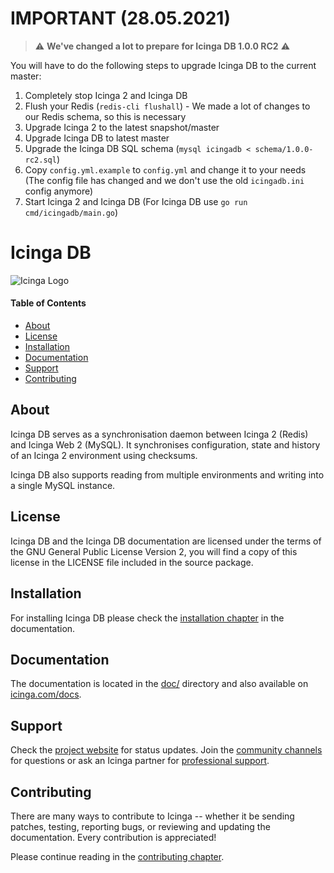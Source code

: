 # IMPORTANT (28.05.2021)

> :warning: **We've changed a lot to prepare for Icinga DB 1.0.0 RC2** :warning:

You will have to do the following steps to upgrade Icinga DB to the current master:
 
1. Completely stop Icinga 2 and Icinga DB
2. Flush your Redis (`redis-cli flushall`) - We made a lot of changes to our Redis schema, so this is necessary
3. Upgrade Icinga 2 to the latest snapshot/master
4. Upgrade Icinga DB to latest master
5. Upgrade the Icinga DB SQL schema (`mysql icingadb < schema/1.0.0-rc2.sql`)
6. Copy `config.yml.example` to `config.yml` and change it to your needs (The config file has changed and we don't use the old `icingadb.ini` config anymore)
7. Start Icinga 2 and Icinga DB (For Icinga DB use `go run cmd/icingadb/main.go`)

# Icinga DB

![Icinga Logo](https://icinga.com/wp-content/uploads/2014/06/icinga_logo.png)

#### Table of Contents

- [About](#about)
- [License](#license)
- [Installation](#installation)
- [Documentation](#documentation)
- [Support](#support)
- [Contributing](#contributing)

## About

Icinga DB serves as a synchronisation daemon between Icinga 2 (Redis) and Icinga Web 2 (MySQL). It synchronises configuration, state and history of an Icinga 2 environment using checksums.

Icinga DB also supports reading from multiple environments and writing into a single MySQL instance.

## License

Icinga DB and the Icinga DB documentation are licensed under the terms of the GNU
General Public License Version 2, you will find a copy of this license in the
LICENSE file included in the source package.

## Installation

For installing Icinga DB please check the [installation chapter](https://icinga.com/docs/icingadb/latest/doc/02-Installation/)
in the documentation.

## Documentation

The documentation is located in the [doc/](doc/) directory and also available
on [icinga.com/docs](https://icinga.com/docs/icingadb/latest/).

## Support

Check the [project website](https://icinga.com) for status updates. Join the
[community channels](https://icinga.com/community/) for questions
or ask an Icinga partner for [professional support](https://icinga.com/support/).

## Contributing

There are many ways to contribute to Icinga -- whether it be sending patches,
testing, reporting bugs, or reviewing and updating the documentation. Every
contribution is appreciated!

Please continue reading in the [contributing chapter](CONTRIBUTING.md).
